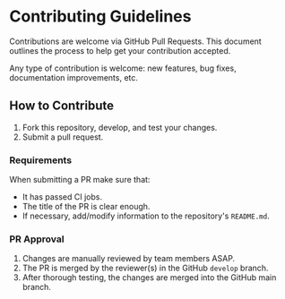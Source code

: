 # Contributing Guidelines

Contributions are welcome via GitHub Pull Requests. This document outlines the process to help get your contribution accepted.

Any type of contribution is welcome: new features, bug fixes, documentation improvements, etc.

## How to Contribute

1. Fork this repository, develop, and test your changes.
2. Submit a pull request.

### Requirements

When submitting a PR make sure that:

- It has passed CI jobs.
- The title of the PR is clear enough.
- If necessary, add/modify information to the repository's `README.md`.

### PR Approval

1. Changes are manually reviewed by team members ASAP.
2. The PR is merged by the reviewer(s) in the GitHub `develop` branch.
3. After thorough testing, the changes are merged into the GitHub main branch.
